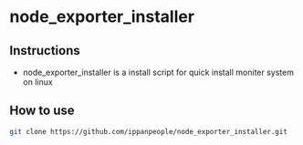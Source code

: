 # node_exporter_installer
## Instructions
- node_exporter_installer is a install script for quick install moniter system on linux
## How to use
~~~bash
git clone https://github.com/ippanpeople/node_exporter_installer.git
~~~
